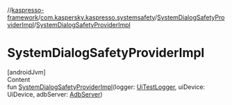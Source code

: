 //[kaspresso-framework](../../index.md)/[com.kaspersky.kaspresso.systemsafety](../index.md)/[SystemDialogSafetyProviderImpl](index.md)/[SystemDialogSafetyProviderImpl](-system-dialog-safety-provider-impl.md)



# SystemDialogSafetyProviderImpl  
[androidJvm]  
Content  
fun [SystemDialogSafetyProviderImpl](-system-dialog-safety-provider-impl.md)(logger: [UiTestLogger](../../com.kaspersky.kaspresso.logger/-ui-test-logger/index.md), uiDevice: UiDevice, adbServer: [AdbServer](../../com.kaspersky.kaspresso.device.server/-adb-server/index.md))  



